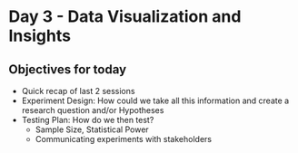 # Day 3 - Data Visualization and Insights

## Objectives for today
- Quick recap of last 2 sessions
- Experiment Design: How could we take all this information and create a research question and/or Hypotheses
- Testing Plan: How do we then test?
    - Sample Size, Statistical Power
    - Communicating experiments with stakeholders
